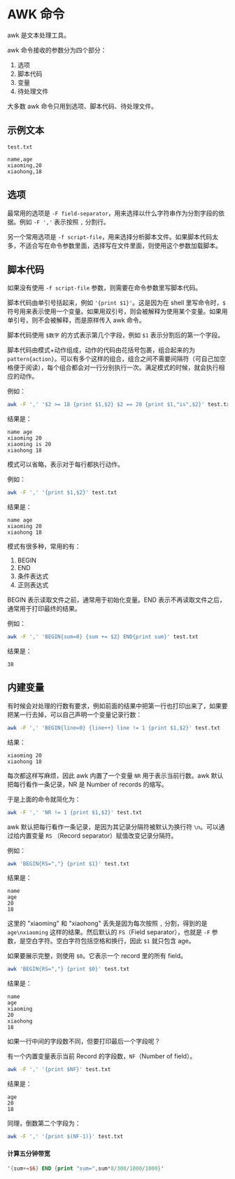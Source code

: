 # AWK 命令


awk 是文本处理工具。

awk 命令接收的参数分为四个部分：

1. 选项
2. 脚本代码
3. 变量
4. 待处理文件

大多数 awk 命令只用到选项、脚本代码、待处理文件。

## 示例文本

`test.txt`

```
name,age
xiaoming,20
xiaohong,18
```

## 选项

最常用的选项是 `-F field-separator`，用来选择以什么字符串作为分割字段的依据。例如 `-F ','` 表示按照 `,` 分割行。

另一个常用选项是 `-f script-file`，用来选择分析脚本文件。如果脚本代码太多，不适合写在命令参数里面，选择写在文件里面，则使用这个参数加载脚本。

## 脚本代码

如果没有使用 `-f script-file` 参数，则需要在命令参数里写脚本代码。

脚本代码由单引号括起来，例如 `'{print $1}'`。这是因为在 shell 里写命令时，`$` 符号用来表示使用一个变量。如果用双引号，则会被解释为使用某个变量。如果用单引号，则不会被解释，而是原样传入 awk 命令。

脚本代码使用 `$数字` 的方式表示第几个字段，例如 `$1` 表示分割后的第一个字段。

脚本代码由模式+动作组成，动作的代码由花括号包裹，组合起来的为`pattern{action}`。可以有多个这样的组合，组合之间不需要间隔符（可自己加空格便于阅读），每个组合都会对一行分别执行一次。满足模式的时候，就会执行相应的动作。

例如：

```bash
awk -F ',' '$2 >= 18 {print $1,$2} $2 == 20 {print $1,"is",$2}' test.txt
```

结果是：

```
name age
xiaoming 20
xiaoming is 20
xiaohong 18
```

模式可以省略，表示对于每行都执行动作。

例如：

```bash
awk -F ',' '{print $1,$2}' test.txt
```

结果是：

```
name age
xiaoming 20
xiaohong 18
```

模式有很多种，常用的有：

1. BEGIN
2. END
3. 条件表达式
4. 正则表达式

BEGIN 表示读取文件之前，通常用于初始化变量。END 表示不再读取文件之后，通常用于打印最终的结果。

例如：

```bash
awk -F ',' 'BEGIN{sum=0} {sum += $2} END{print sum}' test.txt
```

结果是：

```
38
```

## 内建变量

有时候会对处理的行数有要求，例如前面的结果中把第一行也打印出来了，如果要把某一行去掉，可以自己声明一个变量记录行数：

```bash
awk -F ',' 'BEGIN{line=0} {line++} line != 1 {print $1,$2}' test.txt
```

结果：

```
xiaoming 20
xiaohong 18
```

每次都这样写麻烦，因此 awk 内置了一个变量 `NR` 用于表示当前行数。awk 默认把每行看作一条记录，NR 是 Number of records 的缩写。

于是上面的命令就简化为：

```bash
awk -F ',' 'NR != 1 {print $1,$2}' test.txt
```

awk 默认把每行看作一条记录，是因为其记录分隔符被默认为换行符 `\n`。可以通过给内置变量 `RS` （Record separator）赋值改变记录分隔符。

例如：

```bash
awk 'BEGIN{RS=","} {print $1}' test.txt
```

结果是：

```
name
age
20
18
```

这里的 "xiaoming" 和 "xiaohong" 丢失是因为每次按照 `,` 分割，得到的是 `age\nxiaoming` 这样的结果。然后默认的 `FS`（Field separator），也就是 `-F` 参数，是空白字符。空白字符包括空格和换行，因此 `$1` 就只包含 age。

如果要展示完整，则使用 `$0`。它表示一个 record 里的所有 field。

```bash
awk 'BEGIN{RS=","} {print $0}' test.txt
```

结果是：

```
name
age
xiaoming
20
xiaohong
18
```

如果一行中间的字段数不同，但要打印最后一个字段呢？

有一个内置变量表示当前 Record 的字段数，`NF`（Number of field）。

```bash
awk -F ',' '{print $NF}' test.txt
```

结果是：

```
age
20
18
```

同理，倒数第二个字段为：

```bash
awk -F ',' '{print $(NF-1)}' test.txt
```

#### 计算五分钟带宽

```awk
'{sum+=$6} END {print "sum=",sum*8/300/1000/1000}'
```

